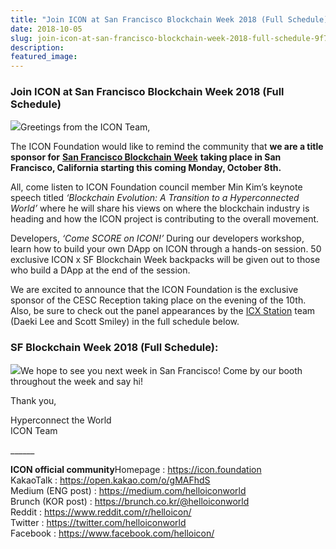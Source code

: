 ```yaml
---
title: "Join ICON at San Francisco Blockchain Week 2018 (Full Schedule)"
date: 2018-10-05
slug: join-icon-at-san-francisco-blockchain-week-2018-full-schedule-9f7013a047fb
description:
featured_image:
---
```


### **Join ICON at San Francisco Blockchain Week 2018 (Full Schedule)**

![](https://cdn-images-1.medium.com/max/800/1*6tQ3zJV5v_7T1sIaE9aCzg.jpeg)Greetings from the ICON Team,

The ICON Foundation would like to remind the community that **we are a title sponsor for** [**San Francisco Blockchain Week**](https://sfblockchainweek.io/) **taking place in San Francisco, California starting this coming Monday, October 8th.**

All, come listen to ICON Foundation council member Min Kim’s keynote speech titled *‘Blockchain Evolution: A Transition to a Hyperconnected World’* where he will share his views on where the blockchain industry is heading and how the ICON project is contributing to the overall movement.

Developers, *‘Come SCORE on ICON!’* During our developers workshop, learn how to build your own DApp on ICON through a hands-on session. 50 exclusive ICON x SF Blockchain Week backpacks will be given out to those who build a DApp at the end of the session.

We are excited to announce that the ICON Foundation is the exclusive sponsor of the CESC Reception taking place on the evening of the 10th. Also, be sure to check out the panel appearances by the [ICX Station](http://icxstation.com) team (Daeki Lee and Scott Smiley) in the full schedule below.

### **SF Blockchain Week 2018 (Full Schedule):**

![](https://cdn-images-1.medium.com/max/800/1*Q7h6RGzzYfnDjDk9Imkl_A.jpeg)We hope to see you next week in San Francisco! Come by our booth throughout the week and say hi!

Thank you,

Hyperconnect the World  
ICON Team

\_\_\_\_\_\_

**ICON official community**Homepage : <https://icon.foundation>  
KakaoTalk : <https://open.kakao.com/o/gMAFhdS>  
Medium (ENG post) : <https://medium.com/helloiconworld>  
Brunch (KOR post) : <https://brunch.co.kr/@helloiconworld>  
Reddit : <https://www.reddit.com/r/helloicon/>  
Twitter : <https://twitter.com/helloiconworld>  
Facebook : <https://www.facebook.com/helloicon/>

